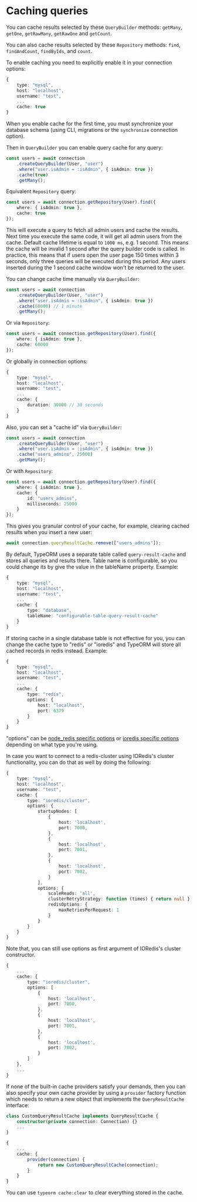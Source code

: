 # Caching queries

You can cache results selected by these `QueryBuilder` methods: `getMany`,
`getOne`, `getRawMany`, `getRawOne` and `getCount`.

You can also cache results selected by these `Repository` methods: `find`,
`findAndCount`, `findByIds`, and `count`.

To enable caching you need to explicitly enable it in your connection options:

```typescript
{
    type: "mysql",
    host: "localhost",
    username: "test",
    ...
    cache: true
}
```

When you enable cache for the first time, you must synchronize your database
schema (using CLI, migrations or the `synchronize` connection option).

Then in `QueryBuilder` you can enable query cache for any query:

```typescript
const users = await connection
    .createQueryBuilder(User, "user")
    .where("user.isAdmin = :isAdmin", { isAdmin: true })
    .cache(true)
    .getMany();
```

Equivalent `Repository` query:

```typescript
const users = await connection.getRepository(User).find({
    where: { isAdmin: true },
    cache: true
});
```

This will execute a query to fetch all admin users and cache the results. Next
time you execute the same code, it will get all admin users from the cache.
Default cache lifetime is equal to `1000 ms`, e.g. 1 second. This means the
cache will be invalid 1 second after the query builder code is called. In
practice, this means that if users open the user page 150 times within 3
seconds, only three queries will be executed during this period. Any users
inserted during the 1 second cache window won't be returned to the user.

You can change cache time manually via `QueryBuilder`:

```typescript
const users = await connection
    .createQueryBuilder(User, "user")
    .where("user.isAdmin = :isAdmin", { isAdmin: true })
    .cache(60000) // 1 minute
    .getMany();
```

Or via `Repository`:

```typescript
const users = await connection.getRepository(User).find({
    where: { isAdmin: true },
    cache: 60000
});
```

Or globally in connection options:

```typescript
{
    type: "mysql",
    host: "localhost",
    username: "test",
    ...
    cache: {
        duration: 30000 // 30 seconds
    }
}
```

Also, you can set a "cache id" via `QueryBuilder`:

```typescript
const users = await connection
    .createQueryBuilder(User, "user")
    .where("user.isAdmin = :isAdmin", { isAdmin: true })
    .cache("users_admins", 25000)
    .getMany();
```

Or with `Repository`:

```typescript
const users = await connection.getRepository(User).find({
    where: { isAdmin: true },
    cache: {
        id: "users_admins",
        milliseconds: 25000
    }
});
```

This gives you granular control of your cache, for example, clearing cached
results when you insert a new user:

```typescript
await connection.queryResultCache.remove(["users_admins"]);
```

By default, TypeORM uses a separate table called `query-result-cache` and stores
all queries and results there. Table name is configurable, so you could change
its by give the value in the tableName property. Example:

```typescript
{
    type: "mysql",
    host: "localhost",
    username: "test",
    ...
    cache: {
        type: "database",
        tableName: "configurable-table-query-result-cache"
    }
}
```

If storing cache in a single database table is not effective for you, you can
change the cache type to "redis" or "ioredis" and TypeORM will store all cached
records in redis instead. Example:

```typescript
{
    type: "mysql",
    host: "localhost",
    username: "test",
    ...
    cache: {
        type: "redis",
        options: {
            host: "localhost",
            port: 6379
        }
    }
}
```

"options" can be
[node_redis specific options](https://github.com/NodeRedis/node_redis#options-object-properties)
or
[ioredis specific options](https://github.com/luin/ioredis/blob/master/API.md#new-redisport-host-options)
depending on what type you're using.

In case you want to connect to a redis-cluster using IORedis's cluster
functionality, you can do that as well by doing the following:

```typescript
{
    type: "mysql",
    host: "localhost",
    username: "test",
    cache: {
        type: "ioredis/cluster",
        options: {
            startupNodes: [
                {
                    host: 'localhost',
                    port: 7000,
                },
                {
                    host: 'localhost',
                    port: 7001,
                },
                {
                    host: 'localhost',
                    port: 7002,
                }
            ],
            options: {
                scaleReads: 'all',
                clusterRetryStrategy: function (times) { return null },
                redisOptions: {
                    maxRetriesPerRequest: 1
                }
            }
        }
    }
}
```

Note that, you can still use options as first argument of IORedis's cluster
constructor.

```typescript
{
    ...
    cache: {
        type: "ioredis/cluster",
        options: [
            {
                host: 'localhost',
                port: 7000,
            },
            {
                host: 'localhost',
                port: 7001,
            },
            {
                host: 'localhost',
                port: 7002,
            }
        ]
    },
    ...
}
```

If none of the built-in cache providers satisfy your demands, then you can also
specify your own cache provider by using a `provider` factory function which
needs to return a new object that implements the `QueryResultCache` interface:

```typescript
class CustomQueryResultCache implements QueryResultCache {
    constructor(private connection: Connection) {}
    ...
}
```

```typescript
{
    ...
    cache: {
        provider(connection) {
            return new CustomQueryResultCache(connection);
        }
    }
}
```

You can use `typeorm cache:clear` to clear everything stored in the cache.
